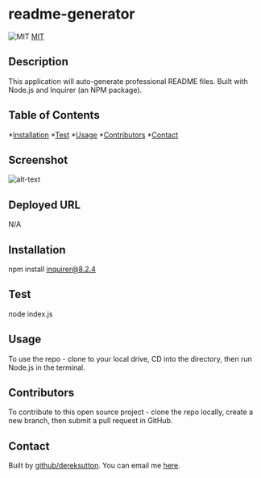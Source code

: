 
# readme-generator

![MIT](https://img.shields.io/badge/license/license-MIT-blue.svg)
[MIT](https://opensource.org/licenses/MIT)

## Description
This application will auto-generate professional README files. Built with Node.js and Inquirer (an NPM package).

## Table of Contents
*[Installation](#Installation)
*[Test](#Test)
*[Usage](#Usage)
*[Contributors](#Contributors)
*[Contact](#Contact)

## Screenshot
![alt-text](N/A)

## Deployed URL
N/A

## Installation
npm install inquirer@8.2.4

## Test
node index.js

## Usage
To use the repo - clone to your local drive, CD into the directory, then run Node.js in the terminal.

## Contributors
To contribute to this open source project - clone the repo locally, create a new branch, then submit a pull request in GitHub.

## Contact
Built by [github/dereksutton](https://github.com/dereksutton). You can email me [here](mailto:dereksutton86@gmail.com).
